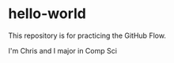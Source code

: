 # hello-world
This repository is for practicing the GitHub Flow.

I'm Chris and I major in Comp Sci
